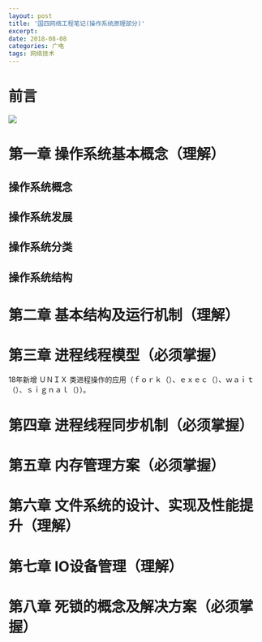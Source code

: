 ```yaml
---
layout: post
title: '国四网络工程笔记(操作系统原理部分)'
excerpt:
date: 2018-08-08
categories: 广电
tags: 网络技术
---
```


#  前言

![](http://p94dvrayw.bkt.clouddn.com/18-8-14/8828852.jpg)

# 第一章 操作系统基本概念（理解）

## 操作系统概念



## 操作系统发展 



## 操作系统分类



## 操作系统结构



# 第二章 基本结构及运行机制（理解）



# 第三章 进程线程模型（必须掌握）

18年新增 ＵＮＩＸ 类进程操作的应用（ｆｏｒｋ（）、ｅｘｅｃ（）、ｗａｉｔ（）、ｓｉｇｎａｌ（））。 

# 第四章 进程线程同步机制（必须掌握）



# 第五章 内存管理方案（必须掌握）



# 第六章 文件系统的设计、实现及性能提升（理解）



# 第七章 IO设备管理（理解）



# 第八章 死锁的概念及解决方案（必须掌握）